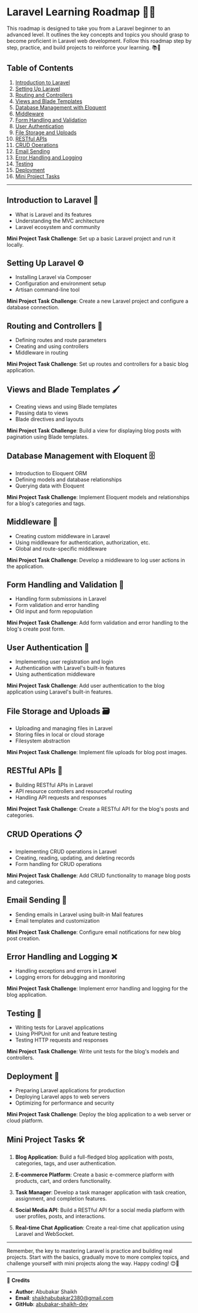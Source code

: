 # Laravel Learning Roadmap 🚀🔧

This roadmap is designed to take you from a Laravel beginner to an advanced level. It outlines the key concepts and topics you should grasp to become proficient in Laravel web development. Follow this roadmap step by step, practice, and build projects to reinforce your learning. 📚💪

## Table of Contents
1. [Introduction to Laravel](#introduction-to-laravel)
2. [Setting Up Laravel](#setting-up-laravel)
3. [Routing and Controllers](#routing-and-controllers)
4. [Views and Blade Templates](#views-and-blade-templates)
5. [Database Management with Eloquent](#database-management-with-eloquent)
6. [Middleware](#middleware)
7. [Form Handling and Validation](#form-handling-and-validation)
8. [User Authentication](#user-authentication)
9. [File Storage and Uploads](#file-storage-and-uploads)
10. [RESTful APIs](#restful-apis)
11. [CRUD Operations](#crud-operations)
12. [Email Sending](#email-sending)
13. [Error Handling and Logging](#error-handling-and-logging)
14. [Testing](#testing)
15. [Deployment](#deployment)
16. [Mini Project Tasks](#mini-project-tasks)

---

## Introduction to Laravel 🌱

- What is Laravel and its features
- Understanding the MVC architecture
- Laravel ecosystem and community

**Mini Project Task Challenge**: Set up a basic Laravel project and run it locally.

## Setting Up Laravel ⚙️

- Installing Laravel via Composer
- Configuration and environment setup
- Artisan command-line tool

**Mini Project Task Challenge**: Create a new Laravel project and configure a database connection.

## Routing and Controllers 🚦

- Defining routes and route parameters
- Creating and using controllers
- Middleware in routing

**Mini Project Task Challenge**: Set up routes and controllers for a basic blog application.

## Views and Blade Templates 🖌️

- Creating views and using Blade templates
- Passing data to views
- Blade directives and layouts

**Mini Project Task Challenge**: Build a view for displaying blog posts with pagination using Blade templates.

## Database Management with Eloquent 🗄️

- Introduction to Eloquent ORM
- Defining models and database relationships
- Querying data with Eloquent

**Mini Project Task Challenge**: Implement Eloquent models and relationships for a blog's categories and tags.

## Middleware 🍃

- Creating custom middleware in Laravel
- Using middleware for authentication, authorization, etc.
- Global and route-specific middleware

**Mini Project Task Challenge**: Develop a middleware to log user actions in the application.

## Form Handling and Validation 📝

- Handling form submissions in Laravel
- Form validation and error handling
- Old input and form repopulation

**Mini Project Task Challenge**: Add form validation and error handling to the blog's create post form.

## User Authentication 🔐

- Implementing user registration and login
- Authentication with Laravel's built-in features
- Using authentication middleware

**Mini Project Task Challenge**: Add user authentication to the blog application using Laravel's built-in features.

## File Storage and Uploads 🗃️

- Uploading and managing files in Laravel
- Storing files in local or cloud storage
- Filesystem abstraction

**Mini Project Task Challenge**: Implement file uploads for blog post images.

## RESTful APIs 📡

- Building RESTful APIs in Laravel
- API resource controllers and resourceful routing
- Handling API requests and responses

**Mini Project Task Challenge**: Create a RESTful API for the blog's posts and categories.

## CRUD Operations 📋

- Implementing CRUD operations in Laravel
- Creating, reading, updating, and deleting records
- Form handling for CRUD operations

**Mini Project Task Challenge**: Add CRUD functionality to manage blog posts and categories.

## Email Sending 📧

- Sending emails in Laravel using built-in Mail features
- Email templates and customization

**Mini Project Task Challenge**: Configure email notifications for new blog post creation.

## Error Handling and Logging ❌

- Handling exceptions and errors in Laravel
- Logging errors for debugging and monitoring

**Mini Project Task Challenge**: Implement error handling and logging for the blog application.

## Testing 🧪

- Writing tests for Laravel applications
- Using PHPUnit for unit and feature testing
- Testing HTTP requests and responses

**Mini Project Task Challenge**: Write unit tests for the blog's models and controllers.

## Deployment 🚀

- Preparing Laravel applications for production
- Deploying Laravel apps to web servers
- Optimizing for performance and security

**Mini Project Task Challenge**: Deploy the blog application to a web server or cloud platform.

## Mini Project Tasks 🛠️

1. **Blog Application**: Build a full-fledged blog application with posts, categories, tags, and user authentication.

2. **E-commerce Platform**: Create a basic e-commerce platform with products, cart, and orders functionality.

3. **Task Manager**: Develop a task manager application with task creation, assignment, and completion features.

4. **Social Media API**: Build a RESTful API for a social media platform with user profiles, posts, and interactions.

5. **Real-time Chat Application**: Create a real-time chat application using Laravel and WebSocket.

---

Remember, the key to mastering Laravel is practice and building real projects. Start with the basics, gradually move to more complex topics, and challenge yourself with mini projects along the way. Happy coding! 😊🚀

---

📝 **Credits**
- **Author**: Abubakar Shaikh
- **Email**: shaikhabubakar2380@gmail.com
- **GitHub**: [abubakar-shaikh-dev](https://github.com/abubakar-shaikh-dev)
